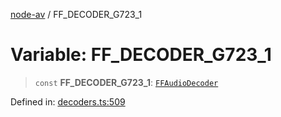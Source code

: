 [node-av](../globals.md) / FF\_DECODER\_G723\_1

# Variable: FF\_DECODER\_G723\_1

> `const` **FF\_DECODER\_G723\_1**: [`FFAudioDecoder`](../type-aliases/FFAudioDecoder.md)

Defined in: [decoders.ts:509](https://github.com/seydx/av/blob/f8631fc881b394300b1479f511d55cf1c370a87f/src/constants/decoders.ts#L509)
